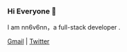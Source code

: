 ### Hi Everyone 👋

I am  nn6v6nn，a full-stack developer .

[Gmail](mailto:nn6v6nn@gmail.com) | [Twitter](https://twitter.com/nn6v6nn)

<!--
**nn6v6nn/nn6v6nn** is a ✨ _special_ ✨ repository because its `README.md` (this file) appears on your GitHub profile.

Here are some ideas to get you started:

- 🔭 I’m currently working on ...
- 🌱 I’m currently learning ...
- 👯 I’m looking to collaborate on ...
- 🤔 I’m looking for help with ...
- 💬 Ask me about ...
- 📫 How to reach me: ...
- 😄 Pronouns: ...
- ⚡ Fun fact: ...
-->

